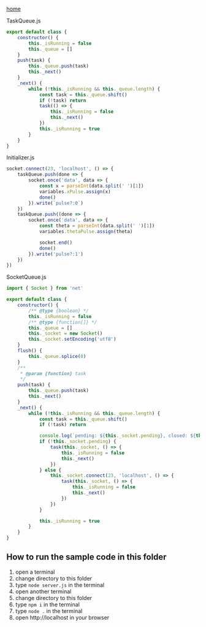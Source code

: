 [home](../README.md)

TaskQueue.js
```js
export default class {
    constructor() {
        this._isRunning = false
        this._queue = []
    }
    push(task) {
        this._queue.push(task)
        this._next()
    }
    _next() {
        while (!this._isRunning && this._queue.length) {
            const task = this._queue.shift()
            if (!task) return
            task(() => {
                this._isRunning = false
                this._next()
            })
            this._isRunning = true
        }
    }
}
```

Initializer.js

```js
socket.connect(23, 'localhost', () => {
    taskQueue.push(done => {
        socket.once('data', data => {
            const x = parseInt(data.split(' ')[1])
            variables.xPulse.assign(x)
            done()
        }).write(`pulse?:0`)
    })
    taskQueue.push((done => {
        socket.once('data', data => {
            const theta = parseInt(data.split(' ')[1])
            variables.thetaPulse.assign(theta)

            socket.end()
            done()
        }).write('pulse?:1')
    })
})
```

SocketQueue.js
```js
import { Socket } from 'net'

export default class {
    constructor() {
        /** @type {boolean} */
        this._isRunning = false
        /** @type {function[]} */
        this._queue = []
        this._socket = new Socket()
        this._socket.setEncoding('utf8')
    }
    flush() {
        this._queue.splice(0)
    }
    /**
     * @param {function} task 
     */
    push(task) {
        this._queue.push(task)
        this._next()
    }
    _next() {
        while (!this._isRunning && this._queue.length) {
            const task = this._queue.shift()
            if (!task) return

            console.log(`pending: ${this._socket.pending}, closed: ${this._socket.closed}, writable: ${this._socket.writable}`)
            if (!this._socket.pending) {
                task(this._socket, () => {
                    this._isRunning = false
                    this._next()
                })
            } else {
                this._socket.connect(23, 'localhost', () => {
                    task(this._socket, () => {
                        this._isRunning = false
                        this._next()
                    })
                })
            }

            this._isRunning = true
        }
    }
}
```

## How to run the sample code in this folder
1. open a terminal
1. change directory to this folder
1. type `node server.js` in the terminal
1. open another terminal
1. change directory to this folder
1. type `npm i` in the terminal
1. type `node .` in the terminal
1. open http://localhost in your browser